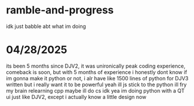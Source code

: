 # ramble-and-progress
idk just babble abt what im doing

# 04/28/2025
its been 5 months since DJV2, it was unironically peak coding experience, comeback is soon, but with 5 months of experience
i honestly dont know if im gonna make it python or not, i alr have like 1500 lines of python for DJV3 written but i really want it to be powerful
yeah ill js stick to the python ill fry my brain relearning cpp
maybe ill do cs idk
yea im doing python with a QT ui just like DJV2, except i actually know a little design now
